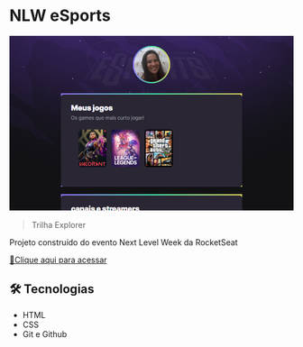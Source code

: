 # NLW eSports

![preview](./.github/screen.png)

> Trilha Explorer

Projeto construído do evento Next Level Week da RocketSeat

[🔗Clique aqui para acessar](https://janesroberta.github.io/NLW2022/)

## 🛠 Tecnologias 

- HTML
- CSS 
- Git e Github